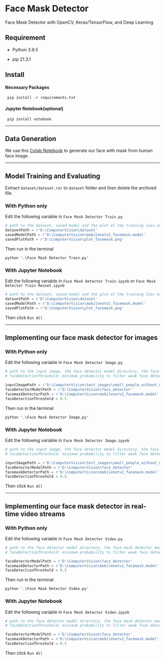 # Face Mask Detector

Face Mask Detector with OpenCV, Keras/TensorFlow, and Deep Learning

## Requirement

- Python 3.9.5

- pip 21.3.1

## Install

#### Necessary Packages

```
 pip install -r requirements.txt
```

#### Jupyter Notebook(optional)

```
 pip install notebook
```

<hr>

## Data Generation

We use this [Colab Notebook](https://colab.research.google.com/drive/12oO4YH2fu_idUHGTbf6zXAA6J-oHIpAx?usp=sharing) to generate our face with mask from human face image.

<hr>

## Model Training and Evaluating

Extract `dataset/dataset.rar` to `dataset` folder and then delete the archived file.

### With Python only

Edit the following variable in `Face Mask Detector Train.py`

```python
# path to the dataset, saved model and the plot of the training loss and accuracy
datasetPath = r'D:\ComputerVision\dataset'
savedModelPath = r'D:\ComputerVision\mobilenetv2_facemask.model'
savedPlotPath = r'D:\ComputerVision\plot_facemask.png'
```

Then run in the terminal

```
python '.\Face Mask Detector Train.py'
```

### With Jupyter Notebook

Edit the following variable in `Face Mask Detector Train.ipynb` or `Face Mask Detector Train Resnet.ipynb`

```python
# path to the dataset, saved model and the plot of the training loss and accuracy
datasetPath = r'D:\ComputerVision\dataset'
savedModelPath = r'D:\ComputerVision\mobilenetv2_facemask.model'
savedPlotPath = r'D:\ComputerVision\plot_facemask.png'
```

Then click `Run All`

<hr>

## Implementing our face mask detector for images

### With Python only

Edit the following variable in `Face Mask Detector Image.py`

```python
# path to the input image, the face detector model directory, the face mask detector model that we trained
# faceDetectionThreshold: minimum probability to filter weak face detections

inputImagePath = r'D:\ComputerVision\test_images\small_people_without_mask.jpg'
faceDetectorModelPath = r'D:\ComputerVision\face_detector'
facemaskDetectorPath = r'D:\ComputerVision\mobilenetv2_facemask.model'
faceDetectionThreshold = 0.5
```

Then run in the terminal

```
python '.\Face Mask Detector Image.py'
```

### With Jupyter Notebook

Edit the following variable in `Face Mask Detector Image.ipynb`

```python
# path to the input image, the face detector model directory, the face mask detector model that we trained
# faceDetectionThreshold: minimum probability to filter weak face detections

inputImagePath = r'D:\ComputerVision\test_images\small_people_without_mask.jpg'
faceDetectorModelPath = r'D:\ComputerVision\face_detector'
facemaskDetectorPath = r'D:\ComputerVision\mobilenetv2_facemask.model'
faceDetectionThreshold = 0.5
```

Then click `Run All`

<hr>

## Implementing our face mask detector in real-time video streams

### With Python only

Edit the following variable in `Face Mask Detector Video.py`

```python
# path to the face detector model directory, the face mask detector model that we trained
# faceDetectionThreshold: minimum probability to filter weak face detections

faceDetectorModelPath = r'D:\ComputerVision\face_detector'
facemaskDetectorPath = r'D:\ComputerVision\mobilenetv2_facemask.model'
faceDetectionThreshold = 0.5
```

Then run in the terminal

```
python '.\Face Mask Detector Video.py'
```

### With Jupyter Notebook

Edit the following variable in `Face Mask Detector Video.ipynb`

```python
# path to the face detector model directory, the face mask detector model that we trained
# faceDetectionThreshold: minimum probability to filter weak face detections

faceDetectorModelPath = r'D:\ComputerVision\face_detector'
facemaskDetectorPath = r'D:\ComputerVision\mobilenetv2_facemask.model'
faceDetectionThreshold = 0.5
```

Then click `Run All`
